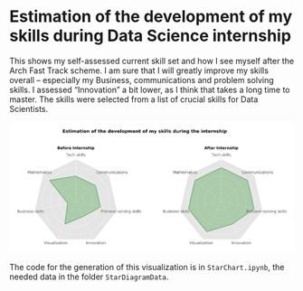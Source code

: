 # Estimation of the development of my skills during Data Science internship

This shows my self-assessed current skill set and how I see myself after the Arch Fast Track scheme. I am sure that I will greatly improve my skills overall – especially my Business, communications and problem solving skills. I assessed “Innovation” a bit lower, as I think that takes a long time to master. The skills were selected from a list of crucial skills for Data Scientists.

![CEstimation of the development of my skills during the internship](/radar.png)

The code for the generation of this visualization is in `StarChart.ipynb`, the needed data in the folder `StarDiagramData`.
